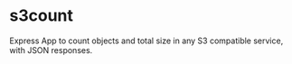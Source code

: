 # s3count
Express App to count objects and total size in any S3 compatible service, with JSON responses.

